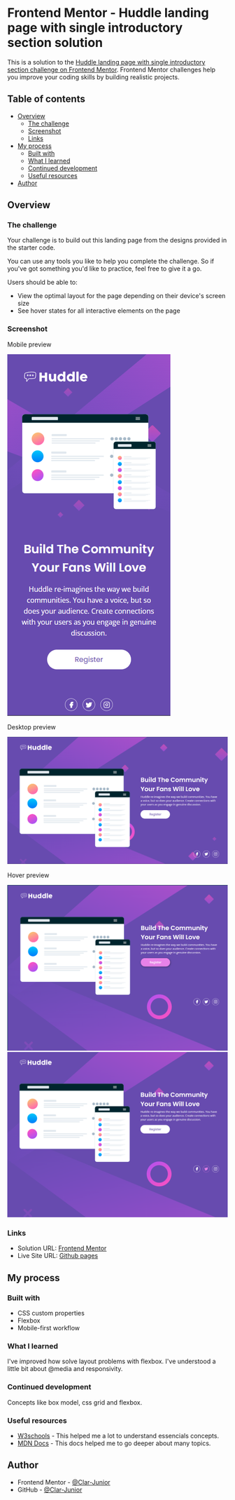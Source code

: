 # Frontend Mentor - Huddle landing page with single introductory section solution

This is a solution to the [Huddle landing page with single introductory section challenge on Frontend Mentor](https://www.frontendmentor.io/challenges/huddle-landing-page-with-a-single-introductory-section-B_2Wvxgi0). Frontend Mentor challenges help you improve your coding skills by building realistic projects.

## Table of contents

-   [Overview](#overview)
    -   [The challenge](#the-challenge)
    -   [Screenshot](#screenshot)
    -   [Links](#links)
-   [My process](#my-process)
    -   [Built with](#built-with)
    -   [What I learned](#what-i-learned)
    -   [Continued development](#continued-development)
    -   [Useful resources](#useful-resources)
-   [Author](#author)

## Overview

### The challenge

Your challenge is to build out this landing page from the designs provided in the starter code.

You can use any tools you like to help you complete the challenge. So if you've got something you'd like to practice, feel free to give it a go.

Users should be able to:

-   View the optimal layout for the page depending on their device's screen size
-   See hover states for all interactive elements on the page

### Screenshot

Mobile preview

![Mobile preview](/app/finished-project-preview/mobile-preview.png)

Desktop preview

![Desktop preview](/app/finished-project-preview/desktop-preview.png)

Hover preview

![Button preview](/app/finished-project-preview/desktop-button-hover-preview.png)
![Social media preview](/app/finished-project-preview/desktop-social-media-hover-preview.png)

### Links

-   Solution URL: [Frontend Mentor](https://www.frontendmentor.io/solutions/huddle-landing-page-with-a-single-introductory-section-8Kg_AU4_8_)
-   Live Site URL: [Github pages](https://clar-junior.github.io/Huddle-landing-page-with-a-single-introductory-section/)

## My process

### Built with

-   CSS custom properties
-   Flexbox
-   Mobile-first workflow

### What I learned

I've improved how solve layout problems with flexbox.
I've understood a little bit about @media and responsivity.

### Continued development

Concepts like box model, css grid and flexbox.

### Useful resources

-   [W3schools](https://www.w3schools.com/) - This helped me a lot to understand essencials concepts.
-   [MDN Docs](https://developer.mozilla.org/pt-BR/) - This docs helped me to go deeper about many topics.

## Author

-   Frontend Mentor - [@Clar-Junior](https://www.frontendmentor.io/profile/Clar-Junior)
-   GitHub - [@Clar-Junior](https://github.com/Clar-Junior)
